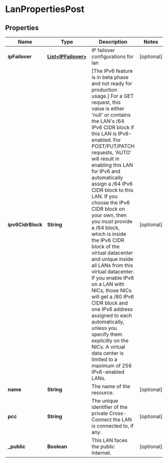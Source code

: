 

# LanPropertiesPost

## Properties

| Name | Type | Description | Notes |
| ------------ | ------------- | ------------- | ------------- |
| **ipFailover** | [**List&lt;IPFailover&gt;**](IPFailover.md) | IP failover configurations for lan |  [optional] |
| **ipv6CidrBlock** | **String** | [The IPv6 feature is in beta phase and not ready for production usage.] For a GET request, this value is either &#39;null&#39; or contains the LAN&#39;s /64 IPv6 CIDR block if this LAN is IPv6-enabled. For POST/PUT/PATCH requests, &#39;AUTO&#39; will result in enabling this LAN for IPv6 and automatically assign a /64 IPv6 CIDR block to this LAN. If you choose the IPv6 CIDR block on your own, then you must provide a /64 block, which is inside the IPv6 CIDR block of the virtual datacenter and unique inside all LANs from this virtual datacenter. If you enable IPv6 on a LAN with NICs, those NICs will get a /80 IPv6 CIDR block and one IPv6 address assigned to each automatically, unless you specify them explicitly on the NICs. A virtual data center is limited to a maximum of 256 IPv6-enabled LANs. |  [optional] |
| **name** | **String** | The name of the  resource. |  [optional] |
| **pcc** | **String** | The unique identifier of the private Cross-Connect the LAN is connected to, if any. |  [optional] |
| **_public** | **Boolean** | This LAN faces the public Internet. |  [optional] |


